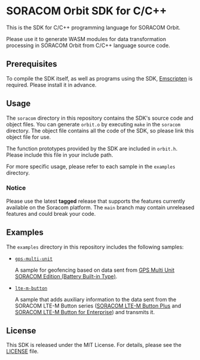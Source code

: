 # SORACOM Orbit SDK for C/C++

This is the SDK for C/C++ programming language for SORACOM Orbit.

Please use it to generate WASM modules for data transformation processing in SORACOM Orbit from C/C++ language source code.

## Prerequisites

To compile the SDK itself, as well as programs using the SDK, [Emscripten](https://emscripten.org) is required. Please install it in advance.

## Usage

The `soracom` directory in this repository contains the SDK's source code and object files. You can generate `orbit.o` by executing `make` in the `soracom` directory. The object file contains all the code of the SDK, so please link this object file for use.

The function prototypes provided by the SDK are included in `orbit.h`. Please include this file in your include path.

For more specific usage, please refer to each sample in the `examples` directory.

### Notice

Please use the latest **tagged** release that supports the features currently available on the Soracom platform. The `main` branch may contain unreleased features and could break your code.

## Examples

The `examples` directory in this repository includes the following samples:

- [`gps-multi-unit`](./examples/gps-multi-unit/)

  A sample for geofencing based on data sent from [GPS Multi Unit SORACOM Edition (Battery Built-in Type)](https://soracom.jp/store/5235/).

- [`lte-m-button`](./examples/lte-m-button/)

  A sample that adds auxiliary information to the data sent from the SORACOM LTE-M Button series ([SORACOM LTE-M Button Plus](https://soracom.jp/store/5207/) and [SORACOM LTE-M Button for Enterprise](https://soracom.jp/store/5206/)) and transmits it.

## License

This SDK is released under the MIT License. For details, please see the [LICENSE](./LICENSE) file.

